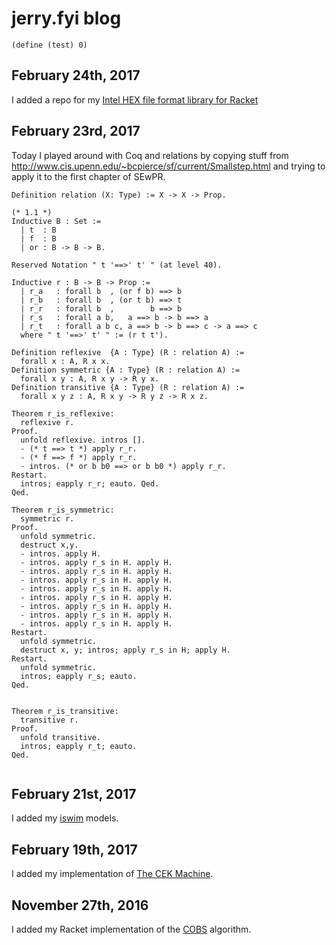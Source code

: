 # jerry.fyi blog


```racket
(define (test) 0)
```
## February 24th, 2017

I added a repo for my [Intel HEX file format library for Racket](https://github.com/jerry-james/intel-hex)

## February 23rd, 2017

Today I played around with Coq and relations by copying stuff from http://www.cis.upenn.edu/~bcpierce/sf/current/Smallstep.html and trying to apply it to the first chapter of SEwPR.

```coq
Definition relation (X: Type) := X -> X -> Prop.

(* 1.1 *)
Inductive B : Set :=
  | t  : B
  | f  : B
  | or : B -> B -> B.

Reserved Notation " t '==>' t' " (at level 40).

Inductive r : B -> B -> Prop :=
  | r_a   : forall b  , (or f b) ==> b
  | r_b   : forall b  , (or t b) ==> t
  | r_r   : forall b  ,        b ==> b
  | r_s   : forall a b,   a ==> b -> b ==> a
  | r_t   : forall a b c, a ==> b -> b ==> c -> a ==> c
  where " t '==>' t' " := (r t t').

Definition reflexive  {A : Type} (R : relation A) :=
  forall x : A, R x x.
Definition symmetric {A : Type} (R : relation A) :=
  forall x y : A, R x y -> R y x.
Definition transitive {A : Type} (R : relation A) :=
  forall x y z : A, R x y -> R y z -> R x z.
  
Theorem r_is_reflexive: 
  reflexive r.
Proof.
  unfold reflexive. intros [].
  - (* t ==> t *) apply r_r.
  - (* f ==> f *) apply r_r.
  - intros. (* or b b0 ==> or b b0 *) apply r_r.
Restart.
  intros; eapply r_r; eauto. Qed.
Qed.

Theorem r_is_symmetric:
  symmetric r.
Proof.
  unfold symmetric.
  destruct x,y.
  - intros. apply H.
  - intros. apply r_s in H. apply H.
  - intros. apply r_s in H. apply H.
  - intros. apply r_s in H. apply H.
  - intros. apply r_s in H. apply H.
  - intros. apply r_s in H. apply H.
  - intros. apply r_s in H. apply H.
  - intros. apply r_s in H. apply H.
  - intros. apply r_s in H. apply H.
Restart.
  unfold symmetric.
  destruct x, y; intros; apply r_s in H; apply H.
Restart.
  unfold symmetric.
  intros; eapply r_s; eauto. 
Qed.


Theorem r_is_transitive:
  transitive r.
Proof.
  unfold transitive. 
  intros; eapply r_t; eauto.
Qed.
  
```


## February 21st, 2017
I added my [iswim](https://github.com/jerry-james/iswim) models.

## February 19th, 2017
I added my implementation of [The CEK Machine](https://github.com/jerry-james/cek).


## November 27th, 2016
I added my Racket implementation of the [COBS](https://github.com/jerry-james/cobs) algorithm. 
